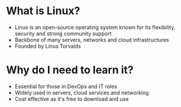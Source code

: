 # What is Linux?

  - Linux is an open-source operating system known for its flexibility, security and strong community support
  - Backbone of many servers, networks and cloud infrastructures
  - Founded by Linus Torvalds

# Why do I need to learn it?

  - Essential for those in DevOps and IT roles
  - Widely used in servers, cloud services and networking
  - Cost effective as it's free to download and use

